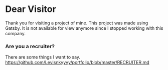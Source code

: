 # Dear Visitor
Thank you for visiting a project of mine. 
This project was made using Gatsby. It is not available for view anymore since I stopped working with this company. 

### Are you a recruiter?
There are some things I want to say.
https://github.com/Levisnkyyyy/portfolio/blob/master/RECRUITER.md
